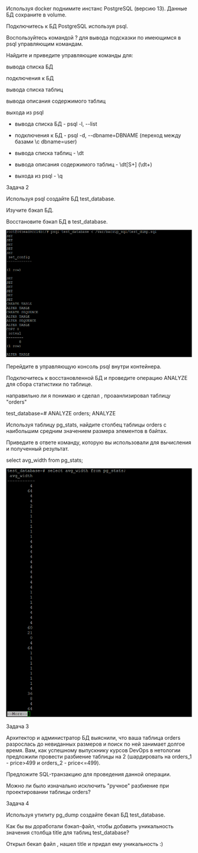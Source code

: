 Используя docker поднимите инстанс PostgreSQL (версию 13). Данные БД сохраните в volume.

Подключитесь к БД PostgreSQL используя psql.

Воспользуйтесь командой \? для вывода подсказки по имеющимся в psql управляющим командам.

Найдите и приведите управляющие команды для:

вывода списка БД

подключения к БД

вывода списка таблиц

вывода описания содержимого таблиц

выхода из psql



- вывода списка БД - psql -l, --list  

- подключения к БД - psql -d, --dbname=DBNAME (переход между базами \c dbname=user)

- вывода списка таблиц - \dt

- вывода описания содержимого таблиц - \dt[S+]  (\dt+)

- выхода из psql - \q


Задача 2

Используя psql создайте БД test_database.

Изучите бэкап БД.

Восстановите бэкап БД в test_database.

![alt tag](https://github.com/avo1yanskiy/devops-netology/blob/main/virt-homeworks/6.4/Screenshot_7.png " restory")


Перейдите в управляющую консоль psql внутри контейнера.


Подключитесь к восстановленной БД и проведите операцию ANALYZE для сбора статистики по таблице.

направильно ли я понимаю и сделал , проаанлизировал таблицу "orders"

test_database=# ANALYZE orders;
ANALYZE



Используя таблицу pg_stats, найдите столбец таблицы orders с наибольшим средним значением размера элементов в байтах.


Приведите в ответе команду, которую вы использовали для вычисления и полученный результат.

select avg_width from pg_stats;

![alt tag](https://github.com/avo1yanskiy/devops-netology/blob/main/virt-homeworks/6.4/Screenshot_40.png " avg_width")


Задача 3

Архитектор и администратор БД выяснили, что ваша таблица orders разрослась до невиданных размеров и поиск по ней занимает долгое время. Вам, как успешному выпускнику курсов DevOps в нетологии предложили провести разбиение таблицы на 2 (шардировать на orders_1 - price>499 и orders_2 - price<=499).

Предложите SQL-транзакцию для проведения данной операции.

Можно ли было изначально исключить "ручное" разбиение при проектировании таблицы orders?

Задача 4

Используя утилиту pg_dump создайте бекап БД test_database.

Как бы вы доработали бэкап-файл, чтобы добавить уникальность значения столбца title для таблиц test_database?

Открыл бекап файл , нашел title и придал ему уникальность :)